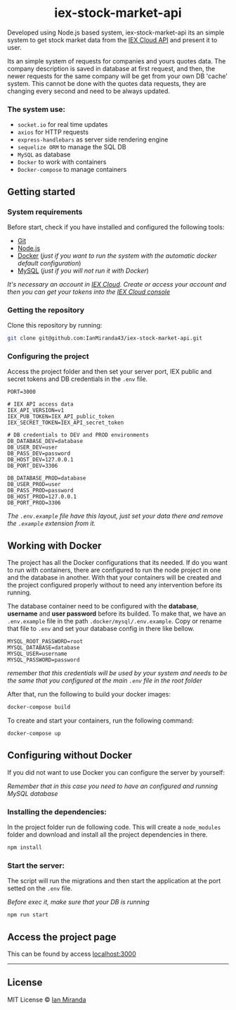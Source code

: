 
<h1 align="center"> 
	iex-stock-market-api
</h1>

Developed using Node.js based system, iex-stock-market-api its an simple system to get stock market data from the [IEX Cloud API](https://iexcloud.io/docs/api/) and present it to user.

Its an simple system of requests for companies and yours quotes data. The company description is saved in database at first request, and then, the newer requests for the same company will be get from your own DB 'cache' system. This cannot be done with the quotes data requests, they are changing every second and need to be always updated.

### The system use: 
* `socket.io` for real time updates
* `axios` for HTTP requests
* `express-handlebars` as server side rendering engine
* `sequelize ORM` to manage the SQL DB
* `MySQL` as database
* `Docker` to work with containers
* `Docker-compose` to manage containers

## Getting started

### System requirements

Before start, check if you have installed and configured the following tools:

* [Git](https://git-scm.com/)
* [Node.js](https://nodejs.org/en/)
* [Docker](https://www.docker.com/) (_just if you want to run the system with the automatic docker default configuration_)
* [MySQL](https://www.mysql.com/) (_just if you will not run it with Docker_)

_It's necessary an account in [IEX Cloud](https://iexcloud.io/). Create or access your account and then you can get your tokens into the [IEX Cloud console](https://iexcloud.io/console/)_

### Getting the repository

Clone this repository by running:

```bash
git clone git@github.com:IanMiranda43/iex-stock-market-api.git
```

### Configuring the project

Access the project folder and then set your server port, IEX public and secret tokens and DB credentials in the `.env` file.

```env
PORT=3000

# IEX API access data
IEX_API_VERSION=v1
IEX_PUB_TOKEN=IEX_API_public_token
IEX_SECRET_TOKEN=IEX_API_secret_token

# DB credentials to DEV and PROD environments
DB_DATABASE_DEV=database
DB_USER_DEV=user
DB_PASS_DEV=password
DB_HOST_DEV=127.0.0.1
DB_PORT_DEV=3306

DB_DATABASE_PROD=database
DB_USER_PROD=user
DB_PASS_PROD=password
DB_HOST_PROD=127.0.0.1
DB_PORT_PROD=3306
```
_The `.env.example` file have this layout, just set your data there and remove the `.example` extension from it._

## Working with Docker

The project has all the Docker configurations that its needed. If do you want to run with containers, there are configured to run the node project in one and the database in another. With that your containers will be created and the project configured properly without to need any intervention before its running.

The database container need to be configured with the **database**, **username** and **user password** before its builded. To make that, we have an `.env.example` file in the path `.docker/mysql/.env.example`. Copy or rename that file to `.env` and set your database config in there like bellow.


```env
MYSQL_ROOT_PASSWORD=root
MYSQL_DATABASE=database
MYSQL_USER=username
MYSQL_PASSWORD=password
```

_remember that this credentials will be used by your system and needs to be the same that you configured at the main `.env` file in the root folder_

After that, run the following to build your docker images:

```bash
docker-compose build
```

To create and start your containers, run the following command:

```bash
docker-compose up
```

## Configuring without Docker

If you did not want to use Docker you can configure the server by yourself:

_Remember that in this case you need to have an configured and running MySQL database_
### Installing the dependencies:

In the project folder run de following code. This will create a `node_modules` folder and download and install all the project dependencies in there. 

```bash
npm install
```

### Start the server:

The script will run the migrations and then start the application at the port setted on the `.env` file.

_Before exec it, make sure that your DB is running_

```bash
npm run start
```

## Access the project page

This can be found by access <a href="http://localhost:3000" target="blank">localhost:3000<a>

---

## License

MIT License © [Ian Miranda](https://github.com/IanMiranda43)
